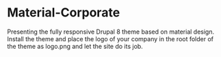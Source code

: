 # Material-Corporate
Presenting the fully responsive Drupal 8 theme based on material design. Install the theme and place the logo of your company in the root folder of the theme as logo.png and let the site do its job.
